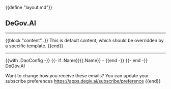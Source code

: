 {{define "layout.md"}}

## DeGov.AI

---

{{block "content" .}}
This is default content, which should be overridden by a specific template.
{{end}}

---

{{with .DaoConfig -}}
  {{- if .Name}}{{.Name}} - {{end -}}
{{- end -}}
DeGov.AI

Want to change how you receive these emails?
You can update your subscribe preferences https://apps.degiv.ai/subscribe/preference
{{end}}
